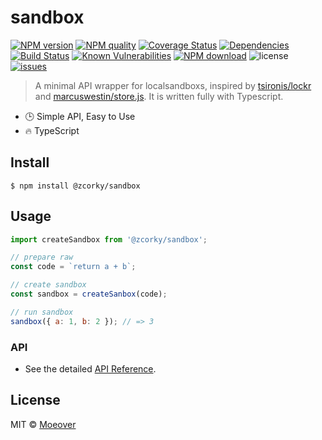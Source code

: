 # sandbox

[![NPM version](https://img.shields.io/npm/v/@zcorky/sandbox.svg?style=flat)](https://www.npmjs.com/package/@zcorky/sandbox)
[![NPM quality](http://npm.packagequality.com/shield/%40zcorky%2Fsandbox.svg)](http://packagequality.com/#?package=@zcorky/sandbox)
[![Coverage Status](https://codecov.io/gh/zcorky/sandbox/branch/master/graph/badge.svg)](https://codecov.io/gh/zcorky/sandbox)
[![Dependencies](https://img.shields.io/david/zcorky/sandbox.svg?style=flat-square)](https://david-dm.org/zcorky/sandbox)
[![Build Status](https://travis-ci.com/zcorky/sandbox.svg?branch=master)](https://travis-ci.com/zcorky/sandbox)
[![Known Vulnerabilities](https://snyk.io/test/npm/@zcorky/sandbox/badge.svg?style=flat-square)](https://snyk.io/test/npm/@zcorky/sandbox)
[![NPM download](https://img.shields.io/npm/dm/@zcorky/sandbox.svg?style=flat-square)](https://www.npmjs.com/package/@zcorky/sandbox)
![license](https://img.shields.io/github/license/zcorky/sandbox.svg)
[![issues](https://img.shields.io/github/issues/zcorky/sandbox.svg)](https://github.com/zcorky/sandbox/issues)

> A minimal API wrapper for localsandboxs, inspired by [tsironis/lockr](https://github.com/tsironis/lockr) and [marcuswestin/store.js](https://github.com/marcuswestin/store.js). It is written fully with Typescript.

* 🕒 Simple API, Easy to Use
* 🔥 TypeScript

## Install

```
$ npm install @zcorky/sandbox
```

## Usage


```js
import createSandbox from '@zcorky/sandbox';

// prepare raw 
const code = `return a + b`;

// create sandbox
const sandbox = createSanbox(code);

// run sandbox
sandbox({ a: 1, b: 2 }); // => 3
```

### API
* See the detailed [API Reference](./docs).

## License

MIT © [Moeover](https://moeover.com)
